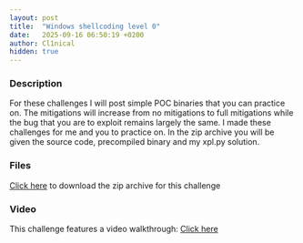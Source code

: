 ```yaml
---
layout: post
title:  "Windows shellcoding level 0"
date:   2025-09-16 06:50:19 +0200
author: Cl1nical
hidden: true
---
```

### Description
For these challenges I will post simple POC binaries that you can practice on. The mitigations will increase from no mitigations to full mitigations while the bug that you are to exploit remains largely the same. I made these challenges for me and you to practice on. In the zip archive you will be given the source code, precompiled binary and my xpl.py solution.

### Files
[Click here](/binaries/Baby-windows-shellcode-level-0.zip) to download the zip archive for this challenge

### Video
This challenge features a video walkthrough: [Click here](https://youtu.be/7qo2W9f5f2A)